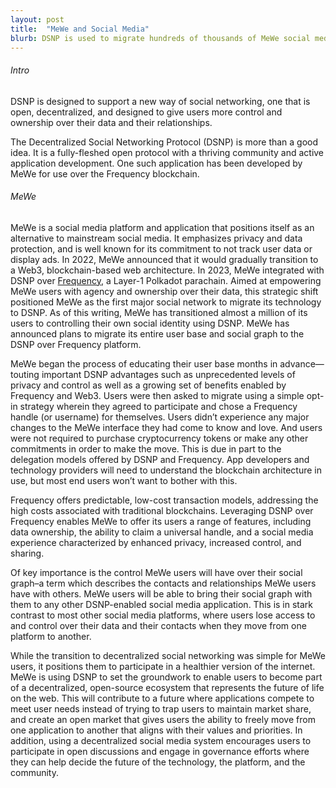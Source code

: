 ```yaml
---
layout: post
title:  "MeWe and Social Media"
blurb: DSNP is used to migrate hundreds of thousands of MeWe social media users from Web 2.0 to the decentralized web.
---
```

###### Intro

DSNP is designed to support a new way of social networking, one that is open, decentralized, and designed to give users more control and ownership over their data and their relationships.

The Decentralized Social Networking Protocol (DSNP) is more than a good idea.  It is a fully-fleshed open protocol with a thriving community and active application development.  One such application has been developed by MeWe for use over the Frequency blockchain.


 
###### MeWe

MeWe is a social media platform and application that positions itself as an alternative to mainstream social media.  It emphasizes privacy and data protection, and is well known for its commitment to not track user data or display ads.  In 2022, MeWe announced that it would gradually transition to a Web3, blockchain-based web architecture.  In 2023, MeWe integrated with DSNP over [Frequency](http://www.frequency.xyz), a Layer-1 Polkadot parachain.   Aimed at empowering MeWe users with agency and ownership over their data, this strategic shift positioned MeWe as the first major social network to migrate its technology to DSNP.   As of this writing, MeWe has transitioned almost a million of its users to controlling their own social identity using DSNP.  MeWe has announced plans to migrate its entire user base and social graph to the DSNP over Frequency platform.

MeWe began the process of educating their user base months in advance—touting important DSNP advantages such as unprecedented levels of privacy and control as well as a growing set of benefits enabled by Frequency and Web3.  Users were then asked to migrate using a simple opt-in strategy wherein they agreed to participate and chose a Frequency handle (or username) for themselves.  Users didn’t experience any major changes to the MeWe interface they had come to know and love.  And users were not required to purchase cryptocurrency tokens or make any other commitments in order to make the move.  This is due in part to the delegation models offered by DSNP and Frequency.  App developers and technology providers will need to understand the blockchain architecture in use, but most end users won’t want to bother with this.

Frequency offers predictable, low-cost transaction models, addressing the high costs associated with traditional blockchains. Leveraging DSNP over Frequency enables MeWe to offer its users a range of features, including data ownership, the ability to claim a universal handle, and a social media experience characterized by enhanced privacy, increased control, and sharing.

Of key importance is the control MeWe users will have over their social graph–a term which describes the contacts and relationships MeWe users have with others.  MeWe users will be able to bring their social graph with them to any other DSNP-enabled social media application.  This is in stark contrast to most other social media platforms, where users lose access to and control over their data and their contacts when they move from one platform to another.

While the transition to decentralized social networking was simple for MeWe users, it positions them to participate in a healthier version of the internet.  MeWe is using DSNP to set the groundwork to enable users to become part of a decentralized, open-source ecosystem that represents the future of life on the web.  This will contribute to a future where applications compete to meet user needs instead of trying to trap users to maintain market share, and create an open market that gives users the ability to freely move from one application to another that aligns with their values and priorities.  In addition, using a decentralized social media system encourages users to participate in open discussions and engage in governance efforts where they can help decide the future of the technology, the platform, and the community.


